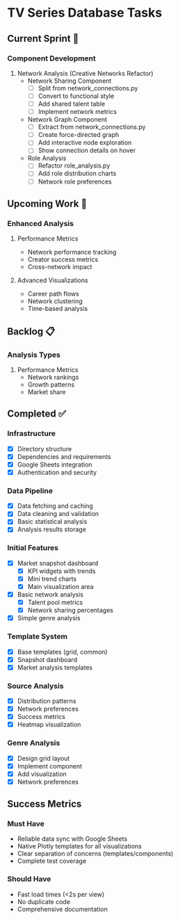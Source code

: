 # TV Series Database Tasks

## Current Sprint 🔄

### Component Development
1. Network Analysis (Creative Networks Refactor)
   - Network Sharing Component
     - [ ] Split from network_connections.py
     - [ ] Convert to functional style
     - [ ] Add shared talent table
     - [ ] Implement network metrics

   - Network Graph Component
     - [ ] Extract from network_connections.py
     - [ ] Create force-directed graph
     - [ ] Add interactive node exploration
     - [ ] Show connection details on hover

   - Role Analysis
     - [ ] Refactor role_analysis.py
     - [ ] Add role distribution charts
     - [ ] Network role preferences

## Upcoming Work 📅

### Enhanced Analysis
1. Performance Metrics
   - Network performance tracking
   - Creator success metrics
   - Cross-network impact

2. Advanced Visualizations
   - Career path flows
   - Network clustering
   - Time-based analysis

## Backlog 📋

### Analysis Types
1. Performance Metrics
   - Network rankings
   - Growth patterns
   - Market share

## Completed ✅

### Infrastructure
- [x] Directory structure
- [x] Dependencies and requirements
- [x] Google Sheets integration
- [x] Authentication and security

### Data Pipeline
- [x] Data fetching and caching
- [x] Data cleaning and validation
- [x] Basic statistical analysis
- [x] Analysis results storage

### Initial Features
- [x] Market snapshot dashboard
  - [x] KPI widgets with trends
  - [x] Mini trend charts
  - [x] Main visualization area
- [x] Basic network analysis
  - [x] Talent pool metrics
  - [x] Network sharing percentages
- [x] Simple genre analysis

### Template System
- [x] Base templates (grid, common)
- [x] Snapshot dashboard
- [x] Market analysis templates

### Source Analysis
- [x] Distribution patterns
- [x] Network preferences
- [x] Success metrics
- [x] Heatmap visualization

### Genre Analysis
- [x] Design grid layout
- [x] Implement component
- [x] Add visualization
- [x] Network preferences

## Success Metrics 

### Must Have 
- Reliable data sync with Google Sheets
- Native Plotly templates for all visualizations
- Clear separation of concerns (templates/components)
- Complete test coverage

### Should Have 
- Fast load times (<2s per view)
- No duplicate code
- Comprehensive documentation

